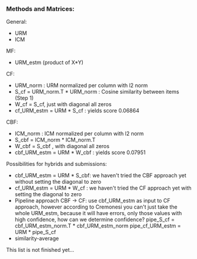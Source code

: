 
### Methods and Matrices:

General:
  - URM
  - ICM

MF:
  - URM_estm (product of X*Y)

CF:
  - URM_norm : URM normalized per column with l2 norm
  - S_cf = URM_norm.T * URM_norm : Cosine similarity between items (Step 1)
  - W_cf = S_cf, just with diagonal all zeros
  - cf_URM_estm = URM * S_cf : yields score 0.06864

CBF:
  - ICM_norm : ICM normalized per column with l2 norm
  - S_cbf = ICM_norm * ICM_norm.T
  - W_cbf = S_cbf , with diagonal all zeros
  - cbf_URM_estm = URM * W_cbf : yields score 0.07951

Possibilities for hybrids and submissions:
  - cbf_URM_estm = URM * S_cbf: we haven't tried the CBF approach yet without
    setting the diagonal to zero
  - cf_URM_estm = URM * W_cf : we haven't tried the CF approach yet with setting
    the diagonal to zero
  - Pipeline approach CBF -> CF: use cbf_URM_estm as input to CF approach,
    however according to Cremonesi you can't just take the whole URM_estm, because it will have errors, only those values with high confidence, how can we determine confidence?
    pipe_S_cf = cbf_URM_estm_norm.T * cbf_URM_estm_norm
    pipe_cf_URM_estm = URM * pipe_S_cf
  - similarity-average

This list is not finished yet...
